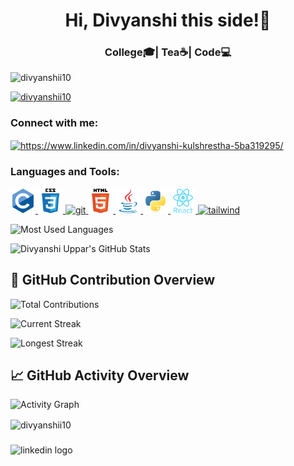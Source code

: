 <h1 align="center">Hi, Divyanshi this side!👋</h1>
<h3 align="center">College🎓| Tea☕️| Code💻</h3>

<p align="left"> <img src="https://komarev.com/ghpvc/?username=divyanshii10&label=Profile%20views&color=0e75b6&style=flat" alt="divyanshii10" /> </p>

<p align="left"> <a href="https://github.com/ryo-ma/github-profile-trophy"><img src="https://github-profile-trophy.vercel.app/?username=divyanshii10" alt="divyanshii10" /></a> </p>

<h3 align="left">Connect with me:</h3>
<p align="left">
<a href="https://linkedin.com/in/https://www.linkedin.com/in/divyanshi-kulshrestha-5ba319295/" target="blank"><img align="center" src="https://raw.githubusercontent.com/rahuldkjain/github-profile-readme-generator/master/src/images/icons/Social/linked-in-alt.svg" alt="https://www.linkedin.com/in/divyanshi-kulshrestha-5ba319295/" height="30" width="40" /></a>
</p>

<h3 align="left">Languages and Tools:</h3>
<p align="left"> <a href="https://www.cprogramming.com/" target="_blank" rel="noreferrer"> <img src="https://raw.githubusercontent.com/devicons/devicon/master/icons/c/c-original.svg" alt="c" width="40" height="40"/> </a> <a href="https://www.w3schools.com/css/" target="_blank" rel="noreferrer"> <img src="https://raw.githubusercontent.com/devicons/devicon/master/icons/css3/css3-original-wordmark.svg" alt="css3" width="40" height="40"/> </a> <a href="https://git-scm.com/" target="_blank" rel="noreferrer"> <img src="https://www.vectorlogo.zone/logos/git-scm/git-scm-icon.svg" alt="git" width="40" height="40"/> </a> <a href="https://www.w3.org/html/" target="_blank" rel="noreferrer"> <img src="https://raw.githubusercontent.com/devicons/devicon/master/icons/html5/html5-original-wordmark.svg" alt="html5" width="40" height="40"/> </a> <a href="https://www.java.com" target="_blank" rel="noreferrer"> <img src="https://raw.githubusercontent.com/devicons/devicon/master/icons/java/java-original.svg" alt="java" width="40" height="40"/> </a> <a href="https://www.python.org" target="_blank" rel="noreferrer"> <img src="https://raw.githubusercontent.com/devicons/devicon/master/icons/python/python-original.svg" alt="python" width="40" height="40"/> </a> <a href="https://reactjs.org/" target="_blank" rel="noreferrer"> <img src="https://raw.githubusercontent.com/devicons/devicon/master/icons/react/react-original-wordmark.svg" alt="react" width="40" height="40"/> </a> <a href="https://tailwindcss.com/" target="_blank" rel="noreferrer"> <img src="https://www.vectorlogo.zone/logos/tailwindcss/tailwindcss-icon.svg" alt="tailwind" width="40" height="40"/> </a> </p>


![Most Used Languages](https://github-readme-stats.vercel.app/api/top-langs/?username=divyanshii10&layout=compact&theme=dark)

![Divyanshi Uppar's GitHub Stats](https://github-readme-stats.vercel.app/api?username=divyanshii10&show_icons=true&theme=dark)

## 🚀 GitHub Contribution Overview
![Total Contributions](https://github-profile-summary-cards.vercel.app/api/cards/stats?username=divyanshii10&theme=dark)

![Current Streak](https://github-readme-streak-stats.herokuapp.com/?user=divyanshii10&theme=dark)

![Longest Streak](https://github-profile-summary-cards.vercel.app/api/cards/stats?username=divyanshii10&theme=dark)

## 📈 GitHub Activity Overview
![Activity Graph](https://github-readme-activity-graph.vercel.app/graph?username=divyanshii10&theme=react-dark)








<p><img align="center" src="https://github-readme-stats.vercel.app/api/top-langs?username=divyanshii10&show_icons=true&locale=en&layout=compact" alt="divyanshii10" /></p>

###

<div align="left">
  <img src="https://img.shields.io/static/v1?message=LinkedIn&logo=linkedin&label=&color=0077B5&logoColor=white&labelColor=&style=for-the-badge" height="35" alt="linkedin logo"  />
</div>

###

<br clear="both">


###
